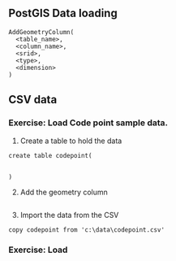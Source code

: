 PostGIS Data loading
--------------------


```
AddGeometryColumn(
  <table_name>,
  <column_name>,
  <srid>,
  <type>,
  <dimension>
)
```






## CSV data






### Exercise: Load Code point sample data.


1.  Create a table to hold the data

```
create table codepoint(


)
```

2.  Add the geometry column

```

```

3.  Import the data from the CSV

```
copy codepoint from 'c:\data\codepoint.csv'
```


### Exercise: Load 